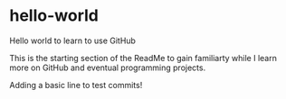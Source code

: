 # hello-world
Hello world to learn to use GitHub

This is the starting section of the ReadMe to gain familiarty while I learn more on GitHub and eventual programming projects.

Adding a basic line to test commits!
